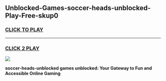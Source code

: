 
## Unblocked-Games-soccer-heads-unblocked-Play-Free-skup0
<h3>
<a href="https://premium76.site?title=soccer-heads-unblocked&ref=12A">CLICK TO PLAY</a></h3>
<hr>

<h3>
<a href="https://premium76.site?title=soccer-heads-unblocked&ref=12A">CLICK 2 PLAY</a>
  
</h3>

<a href="https://premium76.site?title=soccer-heads-unblocked&ref=12A"><img src="https://clearcache.store/games.png"></a>


**soccer-heads-unblocked games unblocked: Your Gateway to Fun and Accessible Online Gaming**
